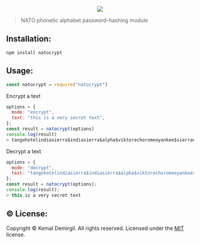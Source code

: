 
<p align="center">
<img src="https://i.postimg.cc/Kz6kJ1gj/natocrypt-logo.png"/>
</p>


> NATO phonetic alphabet password-hashing module

## Installation:
```console
npm install natocrypt
```
## Usage:
```javaScript
const natocrypt = require("natocrypt")
```
Encrypt a text
```javaScript
options = {
  mode: "encrypt",
  text: "this is a very secret text",
};
const result = natocrypt(options)
console.log(result)
> tangohotelindiasierra$indiasierra$alpha$viktorechoromeoyankee$sierraechocharlieromeoechotango$tangoechoxraytango
```
Decrypt a text
```javaScript
options = {
  mode: "decrypt",
  text: "tangohotelindiasierra$indiasierra$alpha$viktorechoromeoyankee$sierraechocharlieromeoechotango$tangoechoxraytango",
};
const result = natocrypt(options);
console.log(result);
> this is a very secret text
```

## ©️ License:
Copyright © Kemal Demirgil. All rights reserved.
Licensed under the [MIT](https://github.com/kemaldemirgil/natocrypt/blob/main/LICENSE) license.

